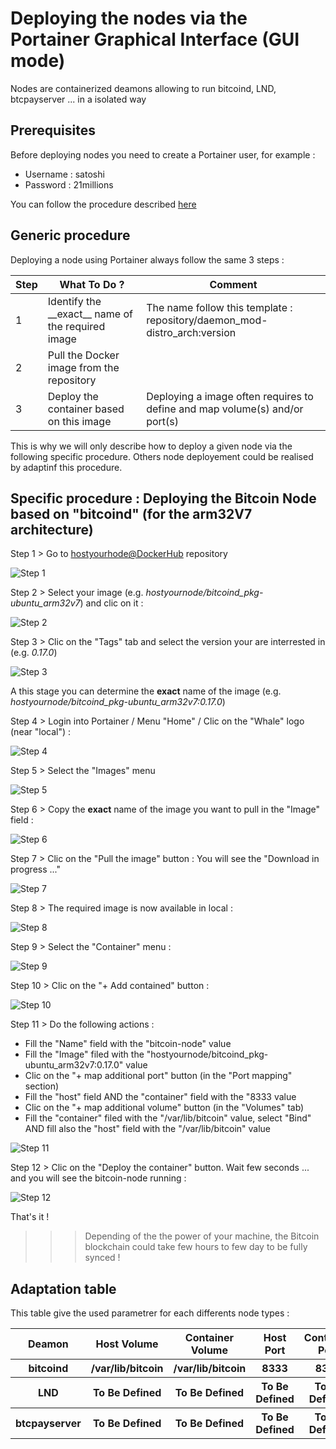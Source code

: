 Deploying the nodes via the Portainer Graphical Interface (GUI mode)
==
Nodes are containerized deamons allowing to run bitcoind, LND, btcpayserver ... in a isolated way

Prerequisites
- 
Before deploying nodes you need to create a Portainer user, for example :
 * Username : satoshi
 * Password : 21millions

You can follow the procedure described <A href="https://github.com/babonet13/HostYourNode/blob/master/deploy/3_DeployNodes_GUI_1stLogin.md.md">here</A>

Generic procedure
-
Deploying a node using Portainer always follow the same 3 steps :
<table>
    <thead>
        <tr>
            <th>Step</th>
            <th>What To Do ?</th>
            <th>Comment</th>
        </tr>
    </thead>
    <tbody>
        <tr>
            <td>1</td>
            <td>Identify the __exact__ name of the required image</td>
            <td>The name follow this template : repository/daemon_mod-distro_arch:version</td>
        </tr>
        <tr>
            <td>2</td>
            <td>Pull the Docker image from the repository</td>
            <td></td>
        </tr>
        <tr>
            <td>3</td>
            <td>Deploy the container based on this image</td>
            <td>Deploying a image often requires to define and map volume(s) and/or port(s)</td>
        </tr>
    </tbody>
</table>

This is why we will only describe how to deploy a given node via the following specific procedure.
Others node deployement could be realised by adaptinf this procedure.

Specific procedure : Deploying the Bitcoin Node based on "bitcoind" (for the arm32V7 architecture)
- 
Step 1 > Go to <A href="https://hub.docker.com/u/hostyournode/">hostyourhode@DockerHub</A> repository

![Step 1](https://github.com/babonet13/Images/blob/master/Portainer/NodeDeployment/Step_1.png)

Step 2 > Select your image (e.g. _hostyournode/bitcoind_pkg-ubuntu_arm32v7_) and clic on it :

![Step 2](https://github.com/babonet13/Images/blob/master/Portainer/NodeDeployment/Step_2.png)

Step 3 > Clic on the "Tags" tab and select the version your are interrested in (e.g. _0.17.0_)

![Step 3](https://github.com/babonet13/Images/blob/master/Portainer/NodeDeployment/Step_3.png)

A this stage you can determine the __exact__ name of the image (e.g.  _hostyournode/bitcoind_pkg-ubuntu_arm32v7:0.17.0_)

Step 4 > Login into Portainer / Menu "Home" / Clic on the "Whale" logo (near "local") :

![Step 4](https://github.com/babonet13/Images/blob/master/Portainer/NodeDeployment/Step_4.png)

Step 5 > Select the "Images" menu

![Step 5](https://github.com/babonet13/Images/blob/master/Portainer/NodeDeployment/Step_5.png)

Step 6 > Copy the __exact__ name of the image you want to pull in the "Image" field :

![Step 6](https://github.com/babonet13/Images/blob/master/Portainer/NodeDeployment/Step_6bis.png)

Step 7 > Clic on the "Pull the image" button : You will see the "Download in progress ..."

![Step 7](https://github.com/babonet13/Images/blob/master/Portainer/NodeDeployment/Step_7.png)

Step 8 > The required image is now available in local :

![Step 8](https://github.com/babonet13/Images/blob/master/Portainer/NodeDeployment/Step_8.png)

Step 9 > Select the "Container" menu :

![Step 9](https://github.com/babonet13/Images/blob/master/Portainer/NodeDeployment/Step_9.png)

Step 10 > Clic on the "+ Add contained" button :

![Step 10](https://github.com/babonet13/Images/blob/master/Portainer/NodeDeployment/Step_10.png)

Step 11 > Do the following actions :
* Fill the "Name" field with the "bitcoin-node" value
* Fill the "Image" filed with the "hostyournode/bitcoind_pkg-ubuntu_arm32v7:0.17.0" value
* Clic on the "+ map additional port" button (in the "Port mapping" section)
* Fill the "host" field AND the "container" field with the "8333 value
* Clic on the "+ map additional volume" button (in the "Volumes" tab)
* Fill the "container" filed with the "/var/lib/bitcoin" value, select "Bind" AND fill also the "host" field with the "/var/lib/bitcoin" value

![Step 11](https://github.com/babonet13/Images/blob/master/Portainer/NodeDeployment/Step_11.png)

Step 12 > Clic on the "Deploy the container" button. Wait few seconds ... and you will see the bitcoin-node running :

![Step 12](https://github.com/babonet13/Images/blob/master/Portainer/NodeDeployment/Step_12.png)

That's it !
>>> Depending of the the power of your machine, the Bitcoin blockchain could take few hours to few day to be fully synced !

Adaptation table
- 
This table give the used parametrer for each differents node types :
<table>
    <thead>
        <tr>
            <th>Deamon</th>
            <th>Host Volume</th>
            <th>Container Volume</th>
            <th>Host Port</th>
            <th>Container Port</th>
        </tr>
    </thead>
    <tbody>
        <tr>
            <th>bitcoind</th>
            <th>/var/lib/bitcoin</th>
            <th>/var/lib/bitcoin</th>
            <th>8333</th>
            <th>8333</th>
        </tr>
        <tr>
            <th>LND</th>
           <th>To Be Defined</th>
            <th>To Be Defined</th>
            <th>To Be Defined</th>
            <th>To Be Defined</th>
        </tr>
        <tr>
            <th>btcpayserver</th>
            <th>To Be Defined</th>
            <th>To Be Defined</th>
            <th>To Be Defined</th>
            <th>To Be Defined</th>
        </tr>
    </tbody>
</table>
